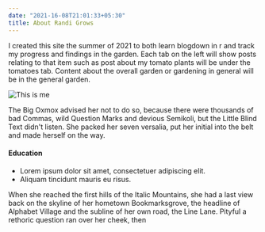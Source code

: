 ```yaml
---
date: "2021-16-08T21:01:33+05:30"
title: About Randi Grows
---
```


I created this site the summer of 2021 to both learn blogdown in r and track my progress and findings in the garden. Each tab on the left will show posts relating to that item such as post about my tomato plants will be under the tomatoes tab. Content about the overall garden or gardening in general will be in the general garden. 

![This is me][1]

The Big Oxmox advised her not to do so, because there were thousands of bad Commas, wild Question Marks and devious Semikoli, but the Little Blind Text didn't listen. She packed her seven versalia, put her initial into the belt and made herself on the way.

#### Education

* Lorem ipsum dolor sit amet, consectetuer adipiscing elit.
* Aliquam tincidunt mauris eu risus.

When she reached the first hills of the Italic Mountains, she had a last view back on the skyline of her hometown Bookmarksgrove, the headline of Alphabet Village and the subline of her own road, the Line Lane. Pityful a rethoric question ran over her cheek, then

[1]: img/portfolio/about.jpg

